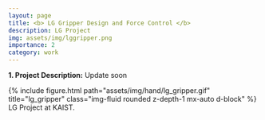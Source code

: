 ```yaml
---
layout: page
title: <b> LG Gripper Design and Force Control </b>
description: LG Project
img: assets/img/lggripper.png
importance: 2
category: work
---
```


<p><b>1. Project Description:</b> Update soon </p>


<div class="row justify-content-center">
    <div class="col-sm mt-3 mt-md-0 text-center">
        {% include figure.html path="assets/img/hand/lg_gripper.gif" title="lg_gripper" class="img-fluid rounded z-depth-1 mx-auto d-block" %}
    </div>
</div>
<div class="caption">
    LG Project at KAIST.
</div>